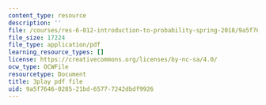 ```yaml
---
content_type: resource
description: ''
file: /courses/res-6-012-introduction-to-probability-spring-2018/9a5f7646028521bd65777242dbdf9926_GOmLwHaa8Ik.pdf
file_size: 17224
file_type: application/pdf
learning_resource_types: []
license: https://creativecommons.org/licenses/by-nc-sa/4.0/
ocw_type: OCWFile
resourcetype: Document
title: 3play pdf file
uid: 9a5f7646-0285-21bd-6577-7242dbdf9926
---
```

